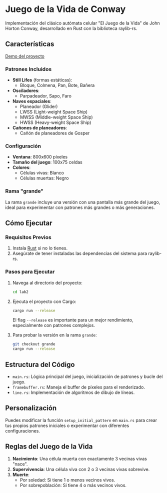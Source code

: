 # Juego de la Vida de Conway

Implementación del clásico autómata celular "El Juego de la Vida" de John Horton Conway, desarrollado en Rust con la biblioteca raylib-rs.

## Características

[Demo del proyecto](gol_gif_gb.gif)

### Patrones Incluidos
- **Still Lifes** (formas estáticas):
  - Bloque, Colmena, Pan, Bote, Bañera
- **Osciladores**:
  - Parpadeador, Sapo, Faro
- **Naves espaciales**:
  - Planeador (Glider)
  - LWSS (Light-weight Space Ship)
  - MWSS (Middle-weight Space Ship)
  - HWSS (Heavy-weight Space Ship)
- **Cañones de planeadores**:
  - Cañón de planeadores de Gosper

### Configuración
- **Ventana**: 800x600 píxeles
- **Tamaño del juego**: 100x75 celdas
- **Colores**: 
  - Células vivas: Blanco
  - Células muertas: Negro

### Rama "grande"
La rama `grande` incluye una versión con una pantalla más grande del juego, ideal para experimentar con patrones más grandes o más generaciones.

## Cómo Ejecutar

### Requisitos Previos
1. Instala [Rust](https://www.rust-lang.org/tools/install) si no lo tienes.
2. Asegúrate de tener instaladas las dependencias del sistema para raylib-rs.

### Pasos para Ejecutar
1. Navega al directorio del proyecto:
   ```bash
   cd lab2
   ```

2. Ejecuta el proyecto con Cargo:
   ```bash
   cargo run --release
   ```

   El flag `--release` es importante para un mejor rendimiento, especialmente con patrones complejos.

3. Para probar la versión en la rama `grande`:
   ```bash
   git checkout grande
   cargo run --release
   ```

## Estructura del Código
- `main.rs`: Lógica principal del juego, inicialización de patrones y bucle del juego.
- `framebuffer.rs`: Maneja el buffer de píxeles para el renderizado.
- `line.rs`: Implementación de algoritmos de dibujo de líneas.

## Personalización
Puedes modificar la función `setup_initial_pattern` en `main.rs` para crear tus propios patrones iniciales o experimentar con diferentes configuraciones.

## Reglas del Juego de la Vida
1. **Nacimiento**: Una célula muerta con exactamente 3 vecinas vivas "nace".
2. **Supervivencia**: Una célula viva con 2 o 3 vecinas vivas sobrevive.
3. **Muerte**:
   - Por soledad: Si tiene 1 o menos vecinos vivos.
   - Por sobrepoblación: Si tiene 4 o más vecinos vivos.
